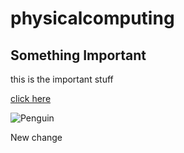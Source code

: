 # physicalcomputing

## Something Important

this is the important stuff

[click here](http://google.com)

![Penguin](http://experimentexchange.com/wp-content/uploads/2016/07/penguin-baby.jpg)

New change
